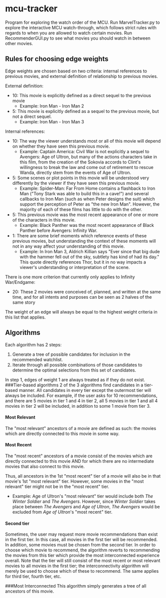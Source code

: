 # mcu-tracker
Program for exploring the watch order of the MCU.
Run MarvelTracker.py to explore the interactive MCU watch-through, which follows strict rules with regards to when you 
are allowed to watch certain movies.
Run RecommenderGUI.py to see what movies you should watch in between other movies.

## Rules for choosing edge weights
Edge weights are chosen based on two criteria: internal references to previous movies, and external definition of 
relationship to previous movies. 

External definition:
 * 10: This movie is explicitly defined as a direct sequel to the previous movie 
   * Example: Iron Man - Iron Man 2
 * 5: This movie is explicitly defined as a sequel to the previous movie, but not a direct sequel.
   * Example: Iron Man - Iron Man 3
 
Internal references:
 * 10: The way the viewer understands most or all of this movie will depend on whether they have seen this previous 
 movie.
   * Example: Captain America: Civil War is not explicitly a sequel to Avengers: Age of Ultron, but many of the actions
  characters take in this film, from the creation of the Sokovia accords to Clint's willingness to break the law and
  come out of retirement to rescue Wanda, directly stem from the events of Age of Ultron.
 * 5: Some scenes or plot points in this movie will be understood very differently by the viewer if they have seen this 
 previous movie.
   * Example: Spider-Man: Far From Home contains a flashback to Iron Man ("Tony Stark was able to build this in a 
   cave!") and several callbacks to Iron Man (such as when Peter designs the suit) which support the perception of 
   Peter as "the new Iron Man". However, the majority of each of these films has little to do with the other.
 * 5: This previous movie was the most recent appearance of one or more of the characters in this movie.
   * Example: Black Panther was the most recent appearance of Black Panther before Avengers: Infinity War.
 * 1: There are some brief moments which reference events of these previous movies, but understanding the context
 of these moments will not in any way affect your understanding of this movie.
   * Example: In Iron Man 3, Aldrich Killian says "Ever since that big dude with the hammer fell out of the sky, 
   subtlety has kind of had its day." This quote directly references Thor, but it in no way impacts a viewer's 
   understanding or interpretation of the scene.
 
There is one more criterion that currently only applies to Infinity War/Endgame:
 
 * 20: These 2 movies were conceived of, planned, and written at the same time, and for all intents and purposes can be 
 seen as 2 halves of the same story
 
The weight of an edge will always be equal to the highest weight criteria in this list that applies.
 
## Algorithms
Each algorithm has 2 steps: 
 1. Generate a tree of possible candidates for inclusion in the recommended watchlist. 
 2. Iterate through all possible combinations of those candidates to determine the optimal selections from this set 
 of candidates. 
 
In step 1, edges of weight 1 are always treated as if they do not exist.
###Tier-based algorithms
2 of the 3 algorithms find candidates in a tier-based manner. All candidates in every tier except the outermost tier
will always be included. For example, if the user asks for 10 recommendations, and there are 5 movies in tier 1 and 4
in tier 2, all 5 movies in tier 1 and all 4 movies in tier 2 will be included, in addition to some 1 movie from tier 3.
#### Most Relevant
The "most relevant" ancestors of a movie are defined as such: the movies which are directly connected to this movie
in some way.

#### Most Recent
The "most recent" ancestors of a movie consist of the movies which are directly connected to this movie AND for which
there are no intermediate movies that also connect to this movie.

Thus, all ancestors in the 1st "most recent" tier of a movie will also be in that movie's 1st "most relevant" tier.
However, some movies in the "most relevant" tier might not be in the "most recent" tier.
 * Example: Age of Ultron's "most relevant" tier would include both _The Winter Soldier_ and _The Avengers_. However,
 since _Winter Soldier_ takes place between _The Avengers_ and _Age of Ultron_, _The Avengers_ would be excluded from
 _Age of Ultron_'s "most recent" tier.
 
#### Second tier
Sometimes, the user may request more movie recommendations than exist in the first tier. In this case, all movies in
the first tier will be recommended. In addition, some movies must be chosen from the second tier. In order to choose 
which movie to recommend, the algorithm reverts to recommending the movies from this tier which provide the most
interconnected experience overall. Note that the tier will still consist of the most recent or most relevant movies 
to all movies in the first tier; the interconnectivity algorithm will merely be used to choose which of these to
recommend. The same applies for third tier, fourth tier, etc.
 
###Most Interconnected
This algorithm simply generates a tree of all ancestors of this movie.